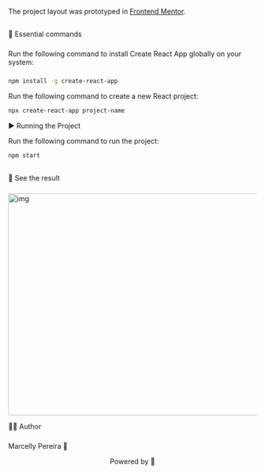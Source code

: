 The project layout was prototyped in [Frontend Mentor](https://www.frontendmentor.io/challenges/ecommerce-product-page-UPsZ9MJp6).

##
🚧 Essential commands

###
  Run the following command to install Create React App globally on your system:
###
```bash
npm install -g create-react-app
```

Run the following command to create a new React project:
```bash
npx create-react-app project-name
```

▶️ Running the Project

Run the following command to run the project:
```bash
npm start
```
##
🚨 See the result
###
<img src="https://github.com/marcellypereira/e-commerce/assets/116754560/09f1249f-ee92-474f-bde1-d26445e759ca" alt='img' width="650px" height="450px"/>

👩‍💻 Author

###
Marcelly Pereira 💅

<p align="center">Powered by 💜</p>
